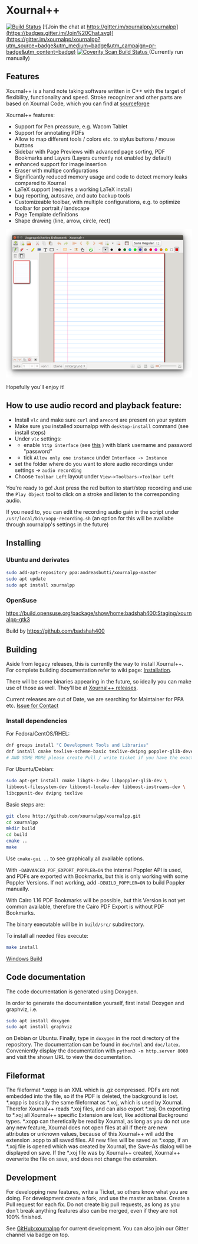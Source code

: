 # Xournal++

[![Build Status](https://travis-ci.org/xournalpp/xournalpp.svg?branch=string_new)](https://travis-ci.org/xournalpp/xournalpp)
[![Join the chat at https://gitter.im/xournalpp/xournalpp](https://badges.gitter.im/Join%20Chat.svg)](https://gitter.im/xournalpp/xournalpp?utm_source=badge&utm_medium=badge&utm_campaign=pr-badge&utm_content=badge)
<a href="https://scan.coverity.com/projects/xournal">
  <img alt="Coverity Scan Build Status"
       src="https://scan.coverity.com/projects/17046/badge.svg"/>
</a>
(Currently run manually)


## Features

Xournal++ is a hand note taking software written in C++ with the target of flexibility, functionality and speed.
Stroke recognizer and other parts are based on Xournal Code, which you can find at [sourceforge](http://sourceforge.net/projects/xournal/)

Xournal++ features:
* Support for Pen preassure, e.g. Wacom Tablet
* Support for annotating PDFs
* Allow to map different tools / colors etc. to stylus buttons / mouse buttons
* Sidebar with Page Previews with advanced page sorting, PDF Bookmarks and Layers (Layers currently not enabled by default)
* enhanced support for image insertion
* Eraser with multipe configurations
* Significantly reduced memory usage and code to detect memory leaks compared to Xournal
* LaTeX support (requires a working LaTeX install)
* bug reporting, autosave, and auto backup tools
* Customizeable toolbar, with multiple configurations, e.g. to optimize toolbar for portrait / landscape
* Page Template definitions
* Shape drawing (line, arrow, circle, rect)

![Screenshot](readme/main.png?raw=true "Xournal++ Screenshot")

Hopefully you'll enjoy it!

## How to use audio record and playback feature:

- Install `vlc` and make sure `curl` and `arecord` are present on your system 
- Make sure you installed xournalpp with `desktop-install` command (see install steps)
- Under `vlc` settings: 
- - enable `http interface` (see [this](https://github.com/azrafe7/vlc4youtube/blob/master/instructions/how-to-enable-vlc-web-interface.md) ) with blank username and password "password"
- - tick `Allow only one instance` under `Interface -> Instance`
- set the folder where do you want to store audio recordings under settings -> `audio recording`
- Choose `Toolbar Left` layout under `View->Toolbars->Toolbar Left`

You're ready to go! 
Just press the red button to start/stop recording and use the `Play Object` tool to click on a stroke and listen to the corresponding audio.

If you need to, you can edit the recording audio gain in the script under `/usr/local/bin/xopp-recording.sh` (an option for this will be availabe through xournalpp's settings in the future)

## Installing
### Ubuntu and derivates
````bash
sudo add-apt-repository ppa:andreasbutti/xournalpp-master
sudo apt update
sudo apt install xournalpp
````

### OpenSuse
https://build.opensuse.org/package/show/home:badshah400:Staging/xournalpp-gtk3

Build by https://github.com/badshah400

## Building

Aside from legacy releases, this is currently the way to install Xournal++. For complete building documentation refer to wiki page:
[Installation](https://github.com/xournalpp/xournalpp/wiki/Installing).

There will be some binaries appearing in the future, so ideally you can make use of those as well.
They'll be at [Xournal++ releases](https://github.com/xournalpp/xournalpp/releases).

Current releases are out of Date, we are searching for Maintainer for PPA etc.
[Issue for Contact](https://github.com/xournalpp/xournalpp/issues/176)


### Install dependencies
For Fedora/CentOS/RHEL:
````bash
dnf groups install "C Development Tools and Libraries"
dnf install cmake texlive-scheme-basic texlive-dvipng poppler-glib-devel
# AND SOME MORE please create Pull / write ticket if you have the exact dependencies
````

For Ubuntu/Debian:
````bash
sudo apt-get install cmake libgtk-3-dev libpoppler-glib-dev \
libboost-filesystem-dev libboost-locale-dev libboost-iostreams-dev \
libcppunit-dev dvipng texlive 
````

Basic steps are:
````bash
git clone http://github.com/xournalpp/xournalpp.git
cd xournalpp
mkdir build
cd build
cmake ..
make
````

Use `cmake-gui ..` to see graphically all available options.

With `-DADVANCED_PDF_EXPORT_POPPLER=ON` the internal Poppler API is used, and
PDFs are exported with Bookmarks, but this is only working with some Poppler
Versions.
If not working, add `-DBUILD_POPPLER=ON` to build Poppler manually.

With Cairo 1.16 PDF Bookmarks will be possible, but this Version is not yet
common available, therefore the Cairo PDF Export is without PDF Bookmarks.

The binary executable will be in `build/src/` subdirectory.

To install all needed files execute:
```bash
make install
```

[Windows Build](readme/WindowsBuild.md)

## Code documentation

The code documentation is generated using Doxygen.

In order to generate the documentation yourself, first install Doxygen and graphviz, i.e.

```bash
sudo apt install doxygen
sudo apt install graphviz
```

on Debian or Ubuntu. Finally, type in `doxygen` in the root directory of the repository.
The documentation can be found in `doc/html` and `doc/latex`. Conveniently display the
documentation with `python3 -m http.server 8000` and visit the shown URL to view the
documentation.

## Fileformat
The fileformat *.xopp is an XML which is .gz compressed. PDFs are not embedded
into the file, so if the PDF is deleted, the background is lost.
*.xopp is basically the same fileformat as *.xoj, which is used by Xournal.
Therefor Xournal++ reads *.xoj files, and can also export *.xoj.
On exporting to *.xoj all Xournal++ specific Extension are lost, like addtional
Background types.
*.xopp can theretically be read by Xournal, as long as you do not use any new
feature, Xournal does not open files at all if there are new attributes or
unknown values, because of this Xournal++ will add the extension .xopp to all
saved files.
All new files will be saved as *.xopp, if an *.xoj file is opened which was
created by Xournal, the Save-As dialog will be displayed on save. If the *.xoj
file was by Xournal++ created, Xournal++ overwrite the file on save, and does
not change the extension.

## Development
For developping new features, write a Ticket, so others know what you are doing.
For development create a fork, and use the master as base. Create a Pull request for each fix.
Do not create big pull requests, as long as you don't break anything features also can be
merged, even if they are not 100% finished.

See [GitHub:xournalpp](http://github.com/xournalpp/xournalpp) for current development. You can also join
our Gitter channel via badge on top.
